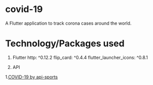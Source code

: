 # covid-19

A Flutter application to track corona cases around the world.

# Technology/Packages used 
1. Flutter 
  http: ^0.12.2
  flip_card: ^0.4.4
  flutter_launcher_icons: ^0.8.1
  

2. API 

  1.[COVID-19 by api-sports](https://rapidapi.com/api-sports/api/covid-193)
